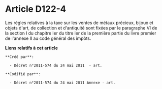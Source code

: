 # Article D122-4

Les règles relatives à la taxe sur les ventes de métaux précieux, bijoux et objets d'art, de collection et d'antiquité sont
fixées par le paragraphe VI de la section I du chapitre Ier du titre Ier de la première partie du livre premier de l'annexe
II au code général des impôts.

**Liens relatifs à cet article**

	**Créé par**:

	  - Décret n°2011-574 du 24 mai 2011  - art.

	**Codifié par**:

	  - Décret n°2011-574 du 24 mai 2011 Annexe - art.
